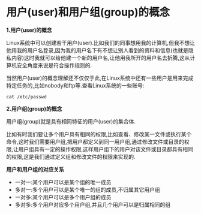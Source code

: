 # 用户\(user\)和用户组\(group\)的概念

**1.用户\(user\)的概念**

Linux系统中可以创建若干用户\(user\).比如我们的同事想用我的计算机,但我不想让他用我的用户名登录,因为我的用户名下有不想让别人看到的资料和信息\(也就是隐私内容\)这时我就可以给他建一个新的用户名,让他用我所开的用户名去折腾,这从计算机安全角度来说是符合操作规则的.

当然用户\(user\)的概念理解还不仅仅于此,在Linux系统中还有一些用户是用来完成特定任务的,比如nobody和ftp等.查看Linux系统的一些账号:

```
cat /etc/passwd
```

**2.用户组\(group\)的概念**

用户组\(group\)就是具有相同特征的用户\(user\)的集合体.

比如有时我们要让多个用户具有相同的权限,比如查看、修改某一文件或执行某个命令,这时我们需要用户组,把用户都定义到同一用户组,通过修改文件或目录的权限,让用户组具有一定的操作权限,这样用户组下的用户对该文件或目录都具有相同的权限,这是我们通过定义组和修改文件的权限来实现的.

**用户和用户组的对应关系**

* 一对一:某个用户可以是某个组的唯一成员
* 多对一:多个用户可以是某个唯一的组的成员,不归属其它用户组
* 一对多:某个用户可以是多个用户组的成员
* 多对多:多个用户对应多个用户组,并且几个用户可以是归属相同的组




